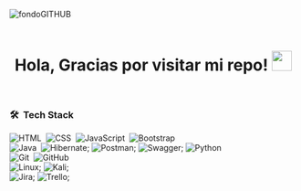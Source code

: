 ![fondoGITHUB](https://github.com/user-attachments/assets/cb717734-1cb4-41c1-92e8-b484f7046ac3)
<br>
<br>
<h1 align="center"><b>Hola, Gracias por visitar mi repo!  </b><img src="https://media.giphy.com/media/hvRJCLFzcasrR4ia7z/giphy.gif" width="35"></h1>
<br>

### 🛠 &nbsp;Tech Stack

![HTML](https://img.shields.io/badge/-HTML-05122A?style=flat&logo=HTML5)&nbsp;
![CSS](https://img.shields.io/badge/-CSS-05122A?style=flat&logo=CSS3&logoColor=1572B6)&nbsp;
![JavaScript](https://img.shields.io/badge/-JavaScript-05122A?style=flat&logo=javascript)&nbsp;
![Bootstrap](https://img.shields.io/badge/-Bootstrap-05122A?style=flat&logo=bootstrap&logoColor=563D7C)\
![Java](https://img.shields.io/badge/-Java-05122A?style=flat&logo=Java&logoColor=FFA518)&nbsp;
![Hibernate](https://img.shields.io/badge/Hibernate-59666C?style=for-the-badge&logo=Hibernate&logoColor=white);
![Postman](https://img.shields.io/badge/Postman-FF6C37?style=for-the-badge&logo=postman&logoColor=white);
![Swagger](https://img.shields.io/badge/-Swagger-%23Clojure?style=for-the-badge&logo=swagger&logoColor=white);
![Python](https://img.shields.io/badge/-Python-05122A?style=flat&logo=python)&nbsp;\
![Git](https://img.shields.io/badge/-Git-05122A?style=flat&logo=git)&nbsp;
![GitHub](https://img.shields.io/badge/-GitHub-05122A?style=flat&logo=github)&nbsp;\
![Linux](https://img.shields.io/badge/Linux-FCC624?style=for-the-badge&logo=linux&logoColor=black);
![Kali](https://img.shields.io/badge/Kali_Linux-557C94?style=flat&logo=kali-linux&logoColor=white);\
![Jira](https://img.shields.io/badge/jira-%230A0FFF.svg?style=for-the-badge&logo=jira&logoColor=white);
	![Trello](https://img.shields.io/badge/Trello-%23026AA7.svg?style=for-the-badge&logo=Trello&logoColor=white);


<!--
**Camba721/Camba721** is a ✨ _special_ ✨ repository because its `README.md` (this file) appears on your GitHub profile.

Here are some ideas to get you started:

- 🔭 I’m currently working on ...
- 🌱 I’m currently learning ...
- 👯 I’m looking to collaborate on ...
- 🤔 I’m looking for help with ...
- 💬 Ask me about ...
- 📫 How to reach me: ...
- 😄 Pronouns: ...
- ⚡ Fun fact: ...
-->
